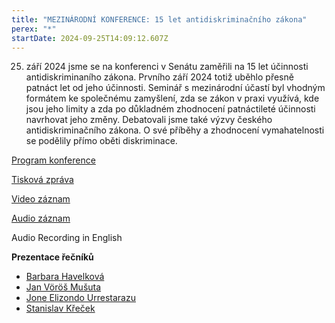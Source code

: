 ```yaml
---
title: "MEZINÁRODNÍ KONFERENCE: 15 let antidiskriminačního zákona"
perex: "*"
startDate: 2024-09-25T14:09:12.607Z
---
```

25. září 2024 jsme se na konferenci v Senátu zaměřili na 15 let účinnosti antidiskriminaního zákona. Prvního září 2024 totiž uběhlo přesně patnáct let od jeho účinnosti. Seminář s mezinárodní účastí byl vhodným formátem ke společnému zamyšlení, zda se zákon v praxi využívá, kde jsou jeho limity a zda po důkladném zhodnocení patnáctileté účinnosti navrhovat jeho změny. Debatovali jsme také výzvy českého antidiskriminačního zákona. O své příběhy a zhodnocení vymahatelnosti se podělily přímo oběti diskriminace.

[P﻿rogram konference](https://www.ochrance.cz/aktualne/15_let_antidiskriminacniho_zakona_si_ombudsman_pripomene_take_na_seminari_v_senatu/program_-15_let_antidiskriminacniho_zakona_1.pdf)

[](https://www.ochrance.cz/aktualne/15_let_antidiskriminacniho_zakona_si_ombudsman_pripomene_take_na_seminari_v_senatu/program_-15_let_antidiskriminacniho_zakona_1.pdf)[](https://www.ochrance.cz/aktualne/15_let_antidiskriminacniho_zakona_si_ombudsman_pripomene_take_na_seminari_v_senatu/program_-15_let_antidiskriminacniho_zakona_1.pdf)[T﻿isková zpráva ](https://www.ochrance.cz/aktualne/ombudsman_uz_15_let_pomaha_s_diskriminaci-_vyroci_si_pripomnel_na_konferenci_v_senatu_spolecne_s_obetmi_nerovneho_zachazeni/)

[V﻿ideo záznam](https://media.senat.cz/senat/audio/konference/2024-09-25-konfererence-15-let-antidiskriminacniho-zakona.mp4)

[A﻿udio záznam](https://media.senat.cz/senat/audio/konference/2024-09-25-konfererence-15-let-antidiskriminacniho-zakona.mp3)

Audio Recording in English

**P﻿rezentace řečníků**

* [B﻿arbara Havelková](/media/barbara_havelkova.ppt)
* [Jan Vöröš Mušuta](/media/jan_voros_musuta.pptx)
* [](/media/jan_voros_musuta.pptx)[Jone Elizondo Urrestarazu](/media/jone_elizondo_urrestarazu.pptx)
* [Stanislav Křeček](/media/stanislav_krecek.pptx)